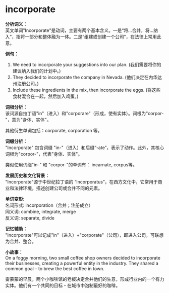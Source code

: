 # incorporate

**分析词义：**  
英文单词"Incorporate"是动词，主要有两个基本含义。一是“将…合并，将…纳入”，指将一部分和整体融为一体。二是“组建或创建一个公司”，在法律上常用此意。

  

**例句：**

  

1.  We need to incorporate your suggestions into our plan. (我们需要将你的建议纳入我们的计划中。)
2.  They decided to incorporate the company in Nevada. (他们决定在内华达州注册公司。)
3.  Include these ingredients in the mix, then incorporate the eggs. (将这些食材混合在一起，然后加入鸡蛋。)

  

**词根分析：**  
该词源自拉丁语"in"（进入）和"corporare"（形成，使有实体）。词根为"corpor-"，意为"身体、实体"。

  

其他衍生单词包括：corporate, corporation 等。

  

**词缀分析：**  
"Incorporate" 包含词缀 "in-"（进入）和后缀“-ate”，表示了动作。此外，其核心词根为"corpor-"，代表"身体、实体"。

  

类似使用词缀"in-" 和 "corpor-"的单词有： incarnate, corpus等。

  

**发展历史和文化背景：**  
"Incorporate"源于中世纪拉丁语的 “incorporatus”，在西方文化中，它常用于商业和法律环境，描述创建公司或合并不同的元素。

  

**单词变形:**  
名词形式: incorporation（合并；注册成立）  
同义词: combine, integrate, merge  
反义词: separate, divide

  

**记忆辅助：**  
"Incorporate"可以记成"in"（进入）+"corporate"（公司），即进入公司，可联想为合并、整合。

  

**小故事：**  
On a foggy morning, two small coffee shop owners decided to incorporate their businesses, creating a powerful entity in the industry. They shared a common goal – to brew the best coffee in town.

  

雾蒙蒙的早晨，两个小咖啡馆的老板决定合并他们的生意，形成行业内的一个有力实体。他们有一个共同的目标 - 在城市中泡制最好的咖啡。
